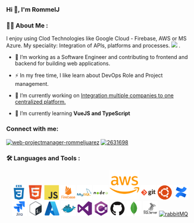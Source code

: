 ### Hi 👋, I'm RommelJ

<!--
**juarez9j/juarez9j** is a ✨ _special_ ✨ repository because its `README.md` (this file) appears on your GitHub profile.

Here are some ideas to get you started:

- 🔭 I’m currently working on ...
- 🌱 I’m currently learning ...
- 👯 I’m looking to collaborate on ...
- 🤔 I’m looking for help with ...
- 💬 Ask me about ...
- 📫 How to reach me: ...
- 😄 Pronouns: ...
- ⚡ Fun fact: ...
-->

### :man_technologist: About Me :

I enjoy using Clod Technologies like Google Cloud - Firebase, AWS or MS Azure. My speciality: Integration of APIs, platforms and processes. <img src="https://media.giphy.com/media/WUlplcMpOCEmTGBtBW/giphy.gif" width="30"> .

- :telescope: I’m working as a Software Engineer and contributing to frontend and backend for building web applications.

- :zap: In my free time, I like learn about DevOps Role and Project management.


- 🔭 I’m currently working on [Integration multiple companies to one centralized platform.](https://puntofacil.com.ni)

- 🌱 I’m currently learning **VueJS and TypeScript**

<h3 align="left">Connect with me:</h3>
<p align="left">
<a href="https://linkedin.com/in/web-projectmanager-rommeljuarez" target="blank"><img align="center" src="https://raw.githubusercontent.com/rahuldkjain/github-profile-readme-generator/master/src/images/icons/Social/linked-in-alt.svg" alt="web-projectmanager-rommeljuarez" height="30" width="40" /></a>
<a href="https://stackoverflow.com/users/2631698" target="blank"><img align="center" src="https://raw.githubusercontent.com/rahuldkjain/github-profile-readme-generator/master/src/images/icons/Social/stack-overflow.svg" alt="2631698" height="30" width="40" /></a>
</p>

### :hammer_and_wrench: Languages and Tools :

<div align="center">

  <img src="https://github.com/devicons/devicon/blob/master/icons/css3/css3-plain-wordmark.svg"  title="CSS3" alt="CSS" width="40" height="40"/>

  <img src="https://github.com/devicons/devicon/blob/master/icons/html5/html5-original.svg" title="HTML5" alt="HTML" width="40" height="40"/>

  <img src="https://github.com/devicons/devicon/blob/master/icons/javascript/javascript-original.svg" title="JavaScript" alt="JavaScript" width="40" height="40"/>

  <img src="https://github.com/devicons/devicon/blob/master/icons/firebase/firebase-plain-wordmark.svg" title="Firebase" alt="Firebase" width="40" height="40"/>

  <img src="https://github.com/devicons/devicon/blob/master/icons/mysql/mysql-original-wordmark.svg" title="MySQL"  alt="MySQL" width="40" height="40"/>

  <img src="https://github.com/devicons/devicon/blob/master/icons/nodejs/nodejs-original-wordmark.svg" title="NodeJS" alt="NodeJS" width="40" height="40"/>

  <img src="https://github.com/devicons/devicon/blob/master/icons/amazonwebservices/amazonwebservices-plain-wordmark.svg" title="AWS" alt="AWS" width="80" height="80"/>

  <img src="https://github.com/devicons/devicon/blob/master/icons/git/git-original-wordmark.svg" title="Git" alt="Git" width="40" height="40"/>

  <img src="https://github.com/devicons/devicon/blob/master/icons/ubuntu/ubuntu-plain.svg" title="UBUNTU" alt="UBUNTU" width="40" height="40"/>

  <img src="https://github.com/devicons/devicon/blob/master/icons/confluence/confluence-original.svg" title="CONFLUENCE" alt="confluence" width="40" height="40"/>

  <img src="https://github.com/devicons/devicon/blob/master/icons/jira/jira-original-wordmark.svg" title="JIRA" alt="JIRA" width="40" height="40"/>

  <img src="https://github.com/devicons/devicon/blob/master/icons/bash/bash-plain.svg" title="bash" alt="bash" width="40" height="40"/>

  <img src="https://github.com/devicons/devicon/blob/master/icons/azure/azure-original.svg" title="Azure" alt="Azure" width="40" height="40"/>

  <img src="https://github.com/devicons/devicon/blob/master/icons/docker/docker-original.svg" title="Docker" alt="docker" width="40" height="40"/>

  <img src="https://github.com/devicons/devicon/blob/master/icons/visualstudio/visualstudio-plain.svg" title="VisualStudio" alt="visualstudio" width="40" height="40"/>

  <img src="https://github.com/devicons/devicon/blob/master/icons/csharp/csharp-original.svg" title="CSharp" alt="csharp" width="40" height="40"/>

  <img src="https://github.com/devicons/devicon/blob/master/icons/github/github-original.svg" title="github" alt="github" width="40" height="40"/>

  <img src="https://github.com/devicons/devicon/blob/master/icons/mongodb/mongodb-original.svg" title="MongoDB" alt="MongoDB" width="40" height="40"/>

  <img src="https://github.com/devicons/devicon/blob/master/icons/microsoftsqlserver/microsoftsqlserver-plain-wordmark.svg" title="MSsql" alt="MSsql" width="40" height="40"/>

  <a href="https://www.rabbitmq.com" target="_blank" rel="noreferrer"> 
  <img src="https://www.vectorlogo.zone/logos/rabbitmq/rabbitmq-icon.svg" alt="rabbitMQ" width="40" height="40"/> </a>

</div>
